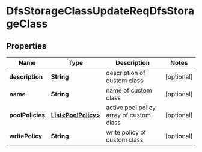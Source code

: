 # DfsStorageClassUpdateReqDfsStorageClass

## Properties
Name | Type | Description | Notes
------------ | ------------- | ------------- | -------------
**description** | **String** | description of custom class |  [optional]
**name** | **String** | name of custom class |  [optional]
**poolPolicies** | [**List&lt;PoolPolicy&gt;**](PoolPolicy.md) | active pool policy array of custom class |  [optional]
**writePolicy** | **String** | write policy of custom class |  [optional]
